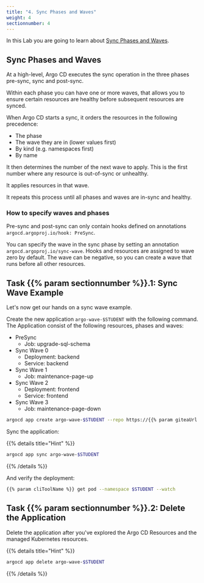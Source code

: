 ```yaml
---
title: "4. Sync Phases and Waves"
weight: 4
sectionnumber: 4
---
```


In this Lab you are going to learn about [Sync Phases and Waves](https://argoproj.github.io/argo-cd/user-guide/sync-waves/).


## Sync Phases and Waves

At a high-level, Argo CD executes the sync operation in the three phases pre-sync, sync and post-sync.

Within each phase you can have one or more waves, that allows you to ensure certain resources are healthy before subsequent resources are synced.

When Argo CD starts a sync, it orders the resources in the following precedence:

* The phase
* The wave they are in (lower values first)
* By kind (e.g. namespaces first)
* By name

It then determines the number of the next wave to apply. This is the first number where any resource is out-of-sync or unhealthy.

It applies resources in that wave.

It repeats this process until all phases and waves are in-sync and healthy.


### How to specify waves and phases

Pre-sync and post-sync can only contain hooks defined on annotations `argocd.argoproj.io/hook: PreSync`.

You can specify the wave in the sync phase by setting an annotation `argocd.argoproj.io/sync-wave`. Hooks and resources are assigned to wave zero by default. The wave can be negative, so you can create a wave that runs before all other resources.


## Task {{% param sectionnumber %}}.1: Sync Wave Example

Let's now get our hands on a sync wave example.

Create the new application `argo-wave-$STUDENT` with the following command. The Application consist of the following resources, phases and waves:

* PreSync
  * Job: upgrade-sql-schema
* Sync Wave 0
  * Deployment: backend
  * Service: backend
* Sync Wave 1
  * Job: maintenance-page-up
* Sync Wave 2
  * Deployment: frontend
  * Service: frontend
* Sync Wave 3
  * Job: maintenance-page-down


```bash
argocd app create argo-wave-$STUDENT --repo https://{{% param giteaUrl %}}/$STUDENT/argocd-training-examples.git --path 'sync-wave' --dest-server https://kubernetes.default.svc --dest-namespace $STUDENT
```

Sync the application:

{{% details title="Hint" %}}
```bash
argocd app sync argo-wave-$STUDENT
```
{{% /details %}}

And verify the deployment:

```bash
{{% param cliToolName %}} get pod --namespace $STUDENT --watch
```


## Task {{% param sectionnumber %}}.2: Delete the Application

Delete the application after you've explored the Argo CD Resources and the managed Kubernetes resources.

{{% details title="Hint" %}}
```bash
argocd app delete argo-wave-$STUDENT
```
{{% /details %}}
